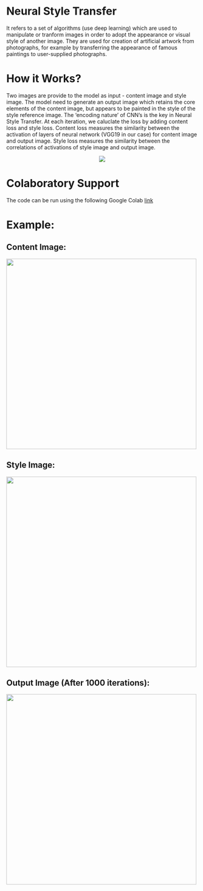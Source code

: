 # Neural Style Transfer

It refers to a set of algorithms (use deep learning) which are used to manipulate or tranform images in order to adopt the appearance or visual style of another image. They are used for creation of artificial artwork from photographs, for example by transferring the appearance of famous paintings to user-supplied photographs.

# How it Works?

Two images are provide to the model as input - content image and style image. The model need to generate an output image which retains the core elements of the content image, but appears to be painted in the style of the style reference image.
The ‘encoding nature’ of CNN’s is the key in Neural Style Transfer. At each iteration, we caluclate the loss by adding content loss and style loss. Content loss measures the similarity between the activation of layers of neural network (VGG19 in our case) for content image and output image. Style loss measures the similarity between the correlations of activations of style image and output image.
<p align='center'>
<img src="https://github.com/Fast-and-curious4/neural-style-transfer/assets/77771355/403588a9-4dec-4c1e-ba05-3778ba8818b4">
</p>

# Colaboratory Support

The code can be run using the following Google Colab [link](https://colab.research.google.com/drive/1u1tYtAofEAlwBKyFgHSmFDXvpGHj3cox?usp=sharing)

# Example:

## Content Image:
<img src="https://github.com/Fast-and-curious4/neural-style-transfer/assets/77771355/d751edfb-8e68-44da-a779-68f84faabdc5" width="500" height="500">         

## Style Image:
<img src="https://github.com/Fast-and-curious4/neural-style-transfer/assets/77771355/f8d3cb69-bf2d-41de-8cf8-47af99633683" width="500" height="500">

## Output Image (After 1000 iterations):
<img src="https://github.com/Fast-and-curious4/neural-style-transfer/assets/77771355/fd0e5748-461b-4bd4-9e73-6d758ada8e5c" width="500" height="500">


